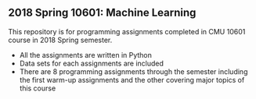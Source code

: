 ## 2018 Spring 10601: Machine Learning

This repository is for programming assignments completed in CMU 10601 course in 2018 Spring semester.

* All the assignments are written in Python
* Data sets for each assignments are included
* There are 8 programming assignments through the semester including the first warm-up assignments and the other covering major topics of this course
